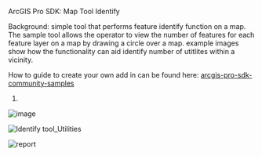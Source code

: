ArcGIS Pro SDK: Map Tool Identify

Background:
simple tool that performs feature identify function on a map. The sample tool allows the operator to view the number of features for each feature layer on a map by drawing a circle over a map. example images show how the functionality can aid identify number of utitlites within a vicinity.

How to guide to create your own add in can be found here:
[arcgis-pro-sdk-community-samples](https://github.com/Esri/arcgis-pro-sdk-community-samples/tree/70f8c0c8b1fa5c8bfa0f625132e39d0b728c7583/Map-Exploration/MapToolIdentify)


 1) 
![image](https://github.com/allenaguas/GIS/assets/79226456/e4069162-a367-4bbc-936f-4a8fa14be9b2)

![Identify tool_Utilities](https://github.com/allenaguas/GIS/assets/79226456/81a2d47a-c8a3-4f82-95ae-5c911f6b10dd)

![report](https://github.com/allenaguas/GIS/assets/79226456/3af4e0c1-31b2-4e25-b9fa-9dab40f7e0cb)
